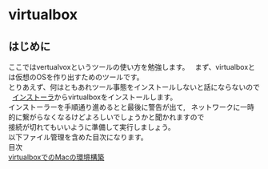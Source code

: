 # virtualbox  
## はじめに
ここではvertualvoxというツールの使い方を勉強します。  
まず、virtualboxとは仮想のOSを作り出すためのツールです。  
とりあえず、何はともあれツール事態をインストールしないと話にならないので  
[インストーラ][virtualbox_installer_for_windows]からvirtualboxをインストールします。  
インストーラーを手順通り進めるとと最後に警告が出て,  
ネットワークに一時的に繋がらなくなるけどよろしいでしょうかと聞かれますので  
接続が切れてもいいように準備して実行しましょう。  
以下ファイル管理を含めた目次になります。  
目次  
[virtualboxでのMacの環境構築][Mac環境構築]

[virtualbox_installer_for_windows]:/VirtualBox-5.1.10-112026-Win.exe "windows用のインストーラー"
[Mac環境構築]:https://github.com/akihiron/virtualbox/tree/master/mac_env_construction  "virtualboxでのMacの立ち上げ"
